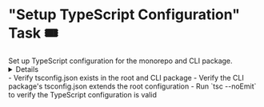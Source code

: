 # "Setup TypeScript Configuration" Task 🎟️

<Description>
Set up TypeScript configuration for the monorepo and CLI package.
</Description>

<Details>
1. Create root tsconfig.json with:
   - Modern TypeScript settings (ES2020+)
   - ESM modules
   - Strict type checking
   - Appropriate include/exclude paths

2. Create package-specific tsconfig.json in packages/cli that:
   - Extends the root configuration
   - Specifies appropriate outDir and rootDir
   - Includes only the package's source files
</Details>

<Tests>
- Verify tsconfig.json exists in the root and CLI package
- Verify the CLI package's tsconfig.json extends the root configuration
- Run `tsc --noEmit` to verify the TypeScript configuration is valid
</Tests>
